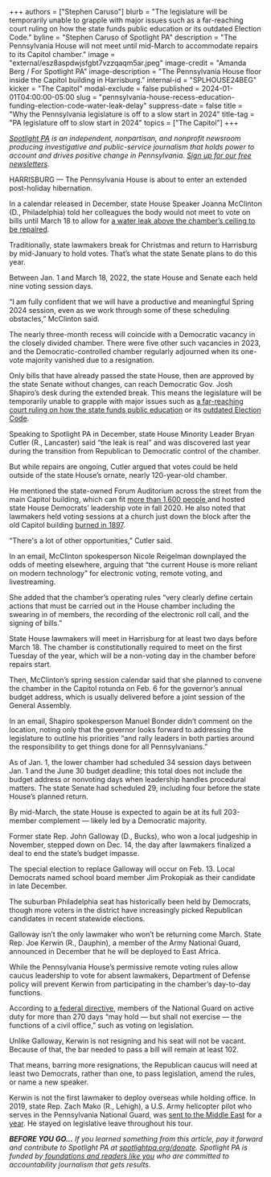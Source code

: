+++
authors = ["Stephen Caruso"]
blurb = "The legislature will be temporarily unable to grapple with major issues such as a far-reaching court ruling on how the state funds public education or its outdated Election Code."
byline = "Stephen Caruso of Spotlight PA"
description = "The Pennsylvania House will not meet until mid-March to accommodate repairs to its Capitol chamber."
image = "external/esz8aspdwjsfgbt7vzzqaqm5ar.jpeg"
image-credit = "Amanda Berg / For Spotlight PA"
image-description = "The Pennsylvania House floor inside the Capitol building in Harrisburg."
internal-id = "SPLHOUSE24BEG"
kicker = "The Capitol"
modal-exclude = false
published = 2024-01-01T04:00:00-05:00
slug = "pennsylvania-house-recess-education-funding-election-code-water-leak-delay"
suppress-date = false
title = "Why the Pennsylvania legislature is off to a slow start in 2024"
title-tag = "PA legislature off to slow start in 2024"
topics = ["The Capitol"]
+++

<a href="https://www.spotlightpa.org/"><em>Spotlight PA</em></a><em> is an independent, nonpartisan, and nonprofit newsroom producing investigative and public-service journalism that holds power to account and drives positive change in Pennsylvania. </em><a href="https://www.spotlightpa.org/newsletters"><em>Sign up for our free newsletters</em></a><em>.</em>

HARRISBURG — The Pennsylvania House is about to enter an extended post-holiday hibernation.

In a calendar released in December, state House Speaker Joanna McClinton (D., Philadelphia) told her colleagues the body<strong> </strong>would not meet to vote on bills until March 18 to allow for <a href="https://www.spotlightpa.org/news/2023/12/pennsylvania-house-senate-budget-code-bills-recess-leak-roof-session/">a water leak above the chamber’s ceiling to be repaired</a>.

Traditionally, state lawmakers break for Christmas and return to Harrisburg by mid-January to hold votes. That’s what the state Senate plans to do this year.

<script src="https://www.spotlightpa.org/embed.js" async></script><div data-spl-embed-version="1" data-spl-src="https://www.spotlightpa.org/embeds/newsletter/"></div>

Between Jan. 1 and March 18, 2022, the state House and Senate each held nine voting session days.

“I am fully confident that we will have a productive and meaningful Spring 2024 session, even as we work through some of these scheduling obstacles,” McClinton said.

The nearly three-month recess will coincide with a Democratic vacancy in the closely divided chamber. There were five other such vacancies in 2023, and the Democratic-controlled chamber regularly adjourned when its one-vote majority vanished due to a resignation.

Only bills that have already passed the state House, then are approved by the state Senate without changes, can reach Democratic Gov. Josh Shapiro’s desk during the extended break. This means the legislature will be temporarily unable to grapple with major issues such as <a href="https://www.spotlightpa.org/news/2023/09/pennsylvania-public-school-education-funding-unconstitutional-hearings/">a far-reaching court ruling on how the state funds public education</a> or its <a href="https://www.spotlightpa.org/news/2023/10/pennsylvania-election-code-voting-rules/">outdated Election Code</a>.

Speaking to Spotlight PA in December, state House Minority Leader Bryan Cutler (R., Lancaster) said “the leak is real” and was discovered last year during the transition from Republican to Democratic control of the chamber.

But while repairs are ongoing, Cutler argued that votes could be held outside of the state House’s ornate, nearly 120-year-old chamber.

He mentioned the state-owned Forum Auditorium across the street from the main Capitol building, which can fit <a href="https://www.dgs.pa.gov/events/Documents/The-Forum-Tech-Specs.pdf">more than 1,600 people </a>and hosted state House Democrats’ leadership vote in fall 2020. He also noted that lawmakers held voting sessions at a church just down the block after the old Capitol building <a href="https://www.pahousegop.com/News/18351/Media-Advisories/House-to-Hold-Ceremonial-Session-in-Downtown-Harrisburg-">burned in 1897</a>.

“There&#39;s a lot of other opportunities,” Cutler said.

In an email, McClinton spokesperson Nicole Reigelman downplayed the odds of meeting elsewhere, arguing that “the current House is more reliant on modern technology” for electronic voting, remote voting, and livestreaming.

She added that the chamber’s operating rules “very clearly define certain actions that must be carried out in the House chamber including the swearing in of members, the recording of the electronic roll call, and the signing of bills.”

State House lawmakers will meet in Harrisburg for at least two days before March 18. The chamber is constitutionally required to meet on the first Tuesday of the year, which will be a non-voting day in the chamber before repairs start.

Then, McClinton’s spring session calendar said that she planned to convene the chamber in the Capitol rotunda on Feb. 6 for the governor’s annual budget address, which is usually delivered before a joint session of the General Assembly.

In an email, Shapiro spokesperson Manuel Bonder didn’t comment on the location, noting only that the governor looks forward to addressing the legislature to outline his priorities “and rally leaders in both parties around the responsibility to get things done for all Pennsylvanians.”

As of Jan. 1, the lower chamber had scheduled 34 session days between Jan. 1 and the June 30 budget deadline; this total does not include the budget address or nonvoting days when leadership handles procedural matters. The state Senate had scheduled 29, including four before the state House’s planned return.

By mid-March, the state House is expected to again be at its full 203-member complement — likely led by a Democratic majority.

Former state Rep. John Galloway (D., Bucks), who won a local judgeship in November, stepped down on Dec. 14, the day after lawmakers finalized a deal to end the state’s budget impasse.

The special election to replace Galloway will occur on Feb. 13. Local Democrats named school board member Jim Prokopiak as their candidate in late December.

The suburban Philadelphia seat has historically been held by Democrats, though more voters in the district have increasingly picked Republican candidates in recent statewide elections.

Galloway isn’t the only lawmaker who won’t be returning come March. State Rep. Joe Kerwin (R., Dauphin), a member of the Army National Guard, announced in December that he will be deployed to East Africa.

While the Pennsylvania House’s permissive remote voting rules allow caucus leadership to vote for absent lawmakers, Department of Defense policy will prevent Kerwin from participating in the chamber’s day-to-day functions.

According to <a href="https://www.esd.whs.mil/Portals/54/Documents/DD/issuances/dodd/134410p.pdf">a federal directive</a>, members of the National Guard on active duty for more than 270 days “may hold — but shall not exercise — the functions of a civil office,” such as voting on legislation.

<script src="https://www.spotlightpa.org/embed.js" async></script><div data-spl-embed-version="1" data-spl-src="https://www.spotlightpa.org/embeds/donate/"></div>

Unlike Galloway, Kerwin is not resigning and his seat will not be vacant. Because of that, the bar needed to pass a bill will remain at least 102.

That means, barring more resignations, the Republican caucus will need at least two Democrats, rather than one, to pass legislation, amend the rules, or name a new speaker.

Kerwin is not the first lawmaker to deploy overseas while holding office. In 2019, state Rep. Zach Mako (R., Lehigh), a U.S. Army helicopter pilot who serves in the Pennsylvania National Guard, was <a href="https://www.lehighvalleylive.com/news/2019/06/lehigh-valley-lawmaker-also-a-chinook-pilot-is-redeploying-to-afghanistan.html">sent to the Middle East</a> for a <a href="https://www.pahousegop.com/News/18155/Latest-News/Mako-Returns-from-Fight-Against-Terror-">year</a>. He stayed on legislative leave throughout his tour.

<strong><em>BEFORE YOU GO…</em></strong><em> If you learned something from this article, pay it forward and contribute to Spotlight PA at </em><a href="http://spotlightpa.org/donate"><em>spotlightpa.org/donate</em></a><em>. Spotlight PA is funded by</em><a href="https://www.spotlightpa.org/support"><em> foundations and readers like you</em></a><em> who are committed to accountability journalism that gets results.</em>

